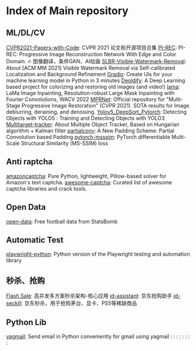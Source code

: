 # Index of Main repository
## ML/DL/CV
[CVPR2021-Papers-with-Code](https://github.com/phoenix-repo/CVPR2021-Papers-with-Code): CVPR 2021 论文和开源项目合集
[PI-REC](https://github.com/phoenix-repo/PI-REC):   PI-REC: Progressive Image Reconstruction Network With Edge and Color Domain. 🔥 图像翻译，条件GAN，AI绘画
[SLBR-Visible-Watermark-Removal](https://github.com/phoenix-repo/SLBR-Visible-Watermark-Removal): About
[ACM MM 2021] Visible Watermark Removal via Self-calibrated Localization and Background Refinement
[Gradio](https://github.com/phoenix-repo/gradio]): Create UIs for your machine learning model in Python in 3 minutes
[Deoldify](https://github.com/phoenix-repo/DeOldify): A Deep Learning based project for colorizing and restoring old images (and video!)
[lama](https://github.com/phoenix-repo/lama): LaMa Image Inpainting, Resolution-robust Large Mask Inpainting with Fourier Convolutions, WACV 2022
[MPRNet](https://github.com/phoenix-repo/MPRNet):  Official repository for "Multi-Stage Progressive Image Restoration" (CVPR 2021). SOTA results for Image deblurring, deraining, and denoising.
[Yolov5_DeepSort_Pytorch](https://github.com/phoenix-repo/Yolov5_DeepSort_Pytorch): Detecting Objects with YOLO5
[](https://github.com/phoenix-repo/keras-yolo3): Training and Detecting Objects with YOLO3
[Multitarget-tracker](https://github.com/phoenix-repo/Multitarget-tracker): About Multiple Object Tracker, Based on Hungarian algorithm + Kalman filter
[partialconv](https://github.com/phoenix-repo/partialconv):  A New Padding Scheme: Partial Convolution based Padding
[pytorch-msssim](https://github.com/jorge-pessoa/pytorch-msssim): PyTorch differentiable Multi-Scale Structural Similarity (MS-SSIM) loss

## Anti raptcha
[amazoncaptcha](https://github.com/phoenix-repo/amazoncaptcha): Pure Python, lightweight, Pillow-based solver for Amazon's text captcha.
[awesome-captcha](https://github.com/phoenix-repo/awesome-captcha):  Curated list of awesome captcha libraries and crack tools.
## Open Data
[open-data](https://github.com/phoenix-repo/open-data): Free football data from StatsBomb
## Automatic Test
[playwright-python](https://github.com/microsoft/playwright-python): Python version of the Playwright testing and automation library
## 秒杀、抢购
[Flash Sale](https://github.com/phoenix-repo/flash-sale): 高并发多方案秒杀架构-核心应用
[jd-assistant](https://github.com/phoenix-repo/jd-assistant): 京东抢购助手
[jd-seckill](https://github.com/phoenix-repo/jd-seckill): 京东秒杀，用于抢购茅台、显卡、PS5等稀缺商品

## Python Lib
[yagmail](https://github.com/phoenix-repo/yagmail): Send email in Python conveniently for gmail using yagmail
[](): 
[](): 
[](): 
[](): 
[](): 
[](): 
[](): 
[](): 
